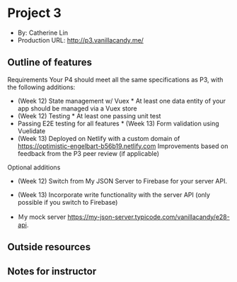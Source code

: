 
# Project 3

- By: Catherine Lin
- Production URL: <http://p3.vanillacandy.me/>

## Outline of features

Requirements
Your P4 should meet all the same specifications as P3, with the following additions:

- (Week 12) State management w/ Vuex *
At least one data entity of your app should be managed via a Vuex store
- (Week 12) Testing *
At least one passing unit test
- Passing E2E testing for all features *
(Week 13) Form validation using Vuelidate
- (Week 13) Deployed on Netlify with a custom domain of https://optimistic-engelbart-b56b19.netlify.com
Improvements based on feedback from the P3 peer review (if applicable)



Optional additions
- (Week 12) Switch from My JSON Server to Firebase for your server API.
- (Week 13) Incorporate write functionality with the server API (only possible if you switch to Firebase)



- Ｍy mock server https://my-json-server.typicode.com/vanillacandy/e28-api. 





## Outside resources


## Notes for instructor

